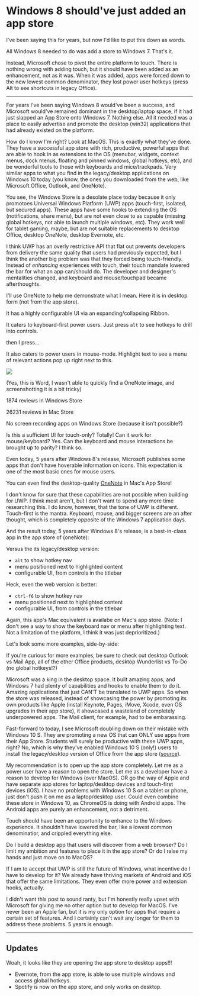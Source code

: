 # Windows 8 should've just added an app store

I've been saying this for years, but now I'd like to put this down as words.

All Windows 8 needed to do was add a store to Windows 7. That's it.

Instead, Microsoft chose to pivot the entire platform to touch. There is nothing wrong with adding touch, but it should have been added as an enhancement, not as it was. When it was added, apps were forced down to the new lowest common denominator, they lost power user hotkeys (press Alt to see shortcuts in legacy Office).

---

For years I've been saying Windows 8 would've been a success, and Microsoft would've remained dominant in the desktop/laptop space, if it had just slapped an App Store onto Windows 7. Nothing else. All it needed was a place to easily advertise and promote the desktop (win32) applications that had already existed on the platform.

How do I know I'm right? Look at MacOS. This is exactly what they've done. They have a successful app store with rich, productive, powerful apps that are able to hook in as extensions to the OS (menubar, widgets, context menus, dock menus, floating and pinned windows, global hotkeys, etc), and be wonderful tools to those with keyboards and mice/trackpads. Very similar apps to what you find in the legacy/desktop applications on Windows 10 today (you know, the ones you downloaded from the web, like Microsoft Office, Outlook, and OneNote).

You see, the Windows Store is a desolate place today because it only promotoes Universal Windows Platform (UWP) apps (touch-first, isolated, but secured apps). These apps have some hooks to extending the OS (notifications, share menu), but are not even close to as capable (missing global hotkeys, not able to launch multiple windows, etc). They work well for tablet gaming, maybe, but are not suitable replacements to desktop Office, desktop OneNote, desktop Evernote, etc.

I think UWP has an overly restrictive API that flat out prevents developers from delivery the same quality that users had previously expected, but I think the another big problem was that they forced being touch-friendly. Instead of *enhancing* experiences with touch, their touch mandate lowered the bar for what an app can/should do. The developer and designer's mentalities changed, and keyboard and mouse/touchpad became afterthoughts.

I'll use OneNote to help me demonstrate what I mean. Here it is in desktop form (not from the app store).

It has a highly configurable UI via an expanding/collapsing Ribbon.

It caters to keyboard-first power users. Just press `alt` to see hotkeys to drill into controls.

then I press...

It also caters to power users in mouse-mode. Highlight text to see a menu of relevant actions pop up right next to this.

![](https://cdn1.tekrevue.com/wp-content/uploads/2015/02/word-search-with-bing.jpg)

(Yes, this is Word, I wasn't able to quickly find a OneNote image, and screenshotting it is a bit tricky)


1874 reviews in Windows Store

26231 reviews in Mac Store


No screen recording apps on Windows Store (because it isn't possible?)



Is this a sufficient UI for touch-only? Totally! Can it work for mouse/keyboard? Yes. Can the keyboard and mouse interactions be brought up to parity? I think so.










Even today, 5 years after Windows 8's release, Microsoft publishes some apps that don't have hoverable information on icons. This expectation is one of the most basic ones for mouse users.

 You can even find the desktop-quality [OneNote](https://itunes.apple.com/us/app/microsoft-onenote/id784801555?mt=12) in Mac's App Store!





I don't know for sure that these capabilities are not possible when building for UWP. I think most aren't, but I don't want to spend any more time researching this. I do know, however, that the tone of UWP is different. Touch-first is the mantra. Keyboard, mouse, and bigger screens are an after thought, which is completely opposite of the Windows 7 application days.

And the result today, 5 years after Windows 8's release, is a best-in-class app in the app store of (oneNote):

Versus the its legacy/desktop version:
- `alt` to show hotkey nav
- menu positioned next to highlighted content
- configurable UI, from controls in the titlebar

Heck, even the web version is better:
- `ctrl-f6` to show hotkey nav
- menu positioned next to highlighted content
- configurable UI, from controls in the titlebar

Again, this app's Mac equivalent is availabe on Mac's app store. (Note: I don't see a way to show the keyboard nav or menu after highlighting text. Not a limitation of the platform, I think it was just deprioritized.)


Let's look some more examples, side-by-side:


If you're curious for more examples, be sure to check out desktop Outlook vs Mail App, all of the other Office products, desktop Wunderlist vs To-Do (no global hotkeys!?)



Microsoft was a king in the desktop space. It built amazing apps, and Windows 7 had plenty of capabilities and hooks to enable them to do it. Amazing applications that just CAN'T be translated to UWP apps. So when the store was released, instead of showcasing the power by promoting its own products like Apple (install Keynote, Pages, iMove, Xcode, even OS upgrades in their app store), it showcased a wasteland of completely underpowered apps. The Mail client, for example, had to be embarassing.

Fast-forward to today, I see Microsoft doubling down on their mistake with Windows 10 S. They are promoting a new OS that can ONLY use apps from their App Store. Students will surely be productive with these UWP apps, right? No, which is why they've enabled Windows 10 S (only!) users to install the legacy/desktop version of Office from the app store ([source](https://www.windowscentral.com/how-install-microsoft-office-apps-windows-10-s-devices)).

My recommendation is to open up the app store completely. Let me as a power user have a reason to open the store. Let me as a developer have a reason to develop for Windows (over MacOS). OR go the way of Apple and have separate app stores for laptop/desktop devices and touch-first devices (iOS). I have no problems with Windows 10 S on a tablet or phone, just don't push it on me as a laptop/desktop user. Could even combine these store in Windows 10, as ChromeOS is doing with Android apps. The Android apps are purely an enhancement, not a detriment.

Touch should have been an opportunity to enhance to the Windows experience. It shouldn't have lowered the bar, like a lowest common denominatior, and crippled everything else.

Do I build a desktop app that users will discover from a web browser? Do I limit my ambition and features to place it in the app store? Or do I raise my hands and just move on to MacOS?

If I am to accept that UWP is still the future of Windows, what incentive do I have to develop for it? We already have thriving markets of Android and iOS that offer the same limitations. They even offer more power and extension hooks, actually.

I didn't want this post to sound ranty, but I'm honestly really upset with Microsoft for giving me no other option but to develop for MacOS. I've never been an Apple fan, but it is my only option for apps that require a certain set of features. And I certainly can't wait any longer for them to address these problems. 5 years is enough.

---

## Updates
Woah, it looks like they are opening the app store to desktop apps!!!
- Evernote, from the app store, is able to use multiple windows and access global hotkeys.
- Spotify is now on the app store, and only works on desktop.